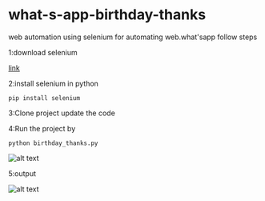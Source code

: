 # what-s-app-birthday-thanks
web automation using selenium for automating web.what'sapp
follow steps

1:download selenium

[link](http://chromedriver.chromium.org/downloads)

2:install selenium in python 
```
pip install selenium
```
3:Clone project update the code

4:Run the project by 
```
python birthday_thanks.py
```
![alt text](https://github.com/JATIN2111999/what-s-app-birthday-thanks/blob/master/Annotation%202019-07-04%20122259.png)

5:output

![alt text](https://github.com/JATIN2111999/what-s-app-birthday-thanks/blob/master/Screenshot_20190704-122139.png)
